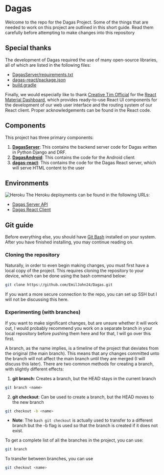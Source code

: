 # Dagas
Welcome to the repo for the Dagas Project. Some of the things that are needed to work on this project are outlined in this short guide. Read them carefully before attempting to make changes into this repository
## Special thanks
The development of Dagas required the use of many open-source libraries, all of which are listed in the following files:
* [DagasServer/requirements.txt](./DagasServer/requirements.txt)
* [dagas-react/package.json](./dagas-react/package.json)
* [build.gradle](./DagasAndroid/app/build.gradle)

Finally, we would especially like to thank [Creative Tim Official](https://github.com/creativetimofficial) for the [React Material Dashboard](https://github.com/creativetimofficial/material-dashboard-react), which provides ready-to-use React UI components for the development of our web user interface and the routing system of our React client. Proper acknowledgements can be found in the React code.

## Components
This project has three primary components:
1. <b>[DagasServer](./DagasServer/)</b>: This contains the backend server code for Dagas written in Python Django and DRF.
2. <b>[DagasAndroid](./DagasAndroid/)</b>: This contains the code for the Android client
3. <b>[dagas-react](./dagas-react/)</b>: This contains the code for the Dagas React server, which will serve HTML content to the user

## Environments
![Heroku](https://heroku-badge.herokuapp.com/?app=dagas&root=relief/api/users)
The Heroku deployments can be found in the following URLs:
* [Dagas Server API](https://dagas.herokuapp.com)
* [Dagas React Client](https://dagas-web.herokuapp.com)


## Git guide
Before everything else, you should have <a href="https://git-scm.com/downloads">Git Bash</a> installed on your system. After you have finished installing, you may continue reading on.

### Cloning the repository
Naturally, in order to even begin making changes, you must first have a local copy of the project. This requires cloning the repository to your device, which can be done using the bash command below: 
```bash
git clone https://github.com/EmilJohn24/Dagas.git
```
If you want a more secure connection to the repo, you can set up SSH but I will not be discussing this here.

### Experimenting (with branches)
If you want to make significant changes, but are unsure whether it will work out, I would probably recommend you work on a separate branch in your local repository before pushing them here and for that, I will go over this first.

A branch, as the name implies, is a timeline of the project that deviates from the original (the main branch). This means that any changes committed unto the branch will not affect the main branch until they are merged (I will discuss this later). There are two common methods for creating a branch, with slightly different effects:
1. <b>git branch</b>: Creates a branch, but the HEAD stays in the current branch
```bash
git branch <name>
```
2. <b>git checkout</b>: Can be used to create a branch, but the HEAD moves to the new branch
```bash
git checkout -b <name>
```
- <b>Note</b>: The ```bash git checkout``` is actually used to transfer to a different branch but the -b flag is used so that the branch is created if it does not exist.

To get a complete list of all the branches in the project, you can use:
```bash
git branch
```
To transfer between branches, you can use
```bash
git checkout <name>
```

